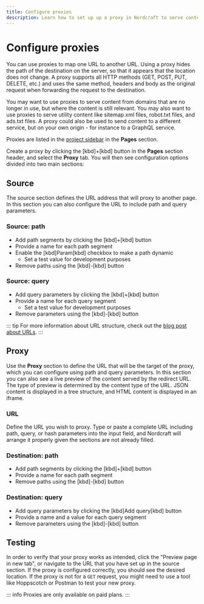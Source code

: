```yaml
---
title: Configure proxies
description: Learn how to set up up a proxy in Nordcraft to serve content from different domains, or serve utility files like sitemaps or robots.txt files.
---
```


# Configure proxies

You can use proxies to map one URL to another URL. Using a proxy hides the path of the destination on the server, so that it appears that the location does not change. A proxy supports all HTTP methods (GET, POST, PUT, DELETE, etc.) and uses the same method, headers and body as the original request when forwarding the request to the destination.

You may want to use proxies to serve content from domains that are no longer in use, but where the content is still relevant. You may also want to use proxies to serve utility content like sitemap.xml files, robot.txt files, and ads.txt files. A proxy could also be used to send content to a different service, but on your own origin - for instance to a GraphQL service.

Proxies are listed in the [project sidebar](/the-editor/project-sidebar) in the **Pages** section.

Create a proxy by clicking the [kbd]+[kbd] button in the **Pages** section header, and select the **Proxy** tab. You will then see configuration options divided into two main sections:

## Source

The source section defines the URL address that will proxy to another page. In this section you can also configure the URL to include path and query parameters.

### Source: path

- Add path segments by clicking the [kbd]+[kbd] button
- Provide a name for each path segment
- Enable the [kbd]Param[kbd] checkbox to make a path dynamic
  - Set a test value for development purposes
- Remove paths using the [kbd]-[kbd] button

### Source: query

- Add query parameters by clicking the [kbd]+[kbd] button
- Provide a name for each query segment
  - Set a test value for development purposes
- Remove parameters using the [kbd]-[kbd] button

::: tip
For more information about URL structure, check out the [blog post about URLs](https://blog.nordcraft.com/urls-how-do-they-really-work).
:::

## Proxy

Use the **Proxy** section to define the URL that will be the target of the proxy, which you can configure using path and query parameters. In this section you can also see a live preview of the content served by the redirect URL. The type of preview is determined by the content type of the URL. JSON content is displayed in a tree structure, and HTML content is displayed in an iframe.

### URL

Define the URL you wish to proxy. Type or paste a complete URL including path, query, or hash parameters into the input field, and Nordcraft will arrange it properly given the sections are not already filled.

### Destination: path

- Add path segments by clicking the [kbd]+[kbd] button
- Provide a name for each path segment
- Remove paths using the [kbd]-[kbd] button

### Destination: query

- Add query parameters by clicking the [kbd]Add query[kbd] button
- Provide a name and a value for each query segment
- Remove parameters using the [kbd]-[kbd] button

## Testing

In order to verify that your proxy works as intended, click the "Preview page in new tab", or navigate to the URL that you have set up in the source section. If the proxy is configured correctly, you should see the desired location. If the proxy is not for a `GET` request, you might need to use a tool like Hoppscotch or Postman to test your new proxy.

::: info
Proxies are only available on paid plans.
:::
